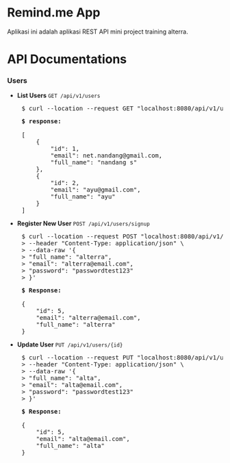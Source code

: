# Remind.me App
Aplikasi ini adalah aplikasi REST API mini project training alterra.

# API Documentations
### Users
- <strong>List Users</strong> `GET /api/v1/users`

<pre>
    $ curl --location --request GET "localhost:8080/api/v1/users"`
</pre>
<pre>
    <b>$ response:</b>

    [
        {
            "id": 1,
            "email": net.nandang@gmail.com,
            "full_name": "nandang s"
        },
        {
            "id": 2,
            "email": "ayu@gmail.com",
            "full_name": "ayu"
        }
    ]
</pre>
- <strong>Register New User</strong> `POST /api/v1/users/signup`
<pre>
    $ curl --location --request POST "localhost:8080/api/v1/users/signup" \
    > --header "Content-Type: application/json" \
    > --data-raw '{
    > "full_name": "alterra",
    > "email": "alterra@email.com",
    > "password": "passwordtest123"
    > }'
</pre>
<pre>
    <b>$ Response:</b>

    {
        "id": 5,
        "email": "alterra@email.com",
        "full_name": "alterra"
    }
</pre>

- <strong>Update User</strong> `PUT /api/v1/users/{id}`
<pre>
    $ curl --location --request PUT "localhost:8080/api/v1/users/5" \
    > --header "Content-Type: application/json" \
    > --data-raw '{
    > "full_name": "alta",
    > "email": "alta@email.com",
    > "password": "passwordtest123"
    > }'
</pre>
<pre>
    <b>$ Response:</b>

    {
        "id": 5,
        "email": "alta@email.com",
        "full_name": "alta"
    }

</pre>